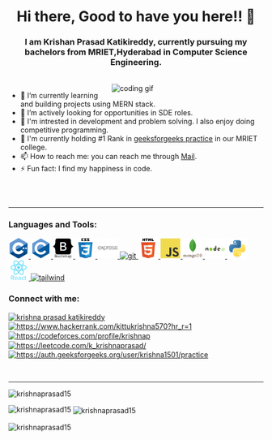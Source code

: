 <h1 align="center">Hi there, Good to have you here!! 👋</h1>
<h3 align="center">I am Krishan Prasad Katikireddy, currently pursuing my bachelors from MRIET,Hyderabad in Computer Science Engineering.</h3>

<br>

<img align="right" alt="coding gif" width="300" src="https://media1.giphy.com/media/v1.Y2lkPTc5MGI3NjExZmZkb3B5Zm41Zms4Ymdid3l6d2w1cG5iOTJvNWoybzRxeXprNWc4NiZlcD12MV9naWZzX3NlYXJjaCZjdD1n/qgQUggAC3Pfv687qPC/giphy.gif">

- 🌱 I’m currently learning and building projects using MERN stack.
- 👯 I’m actively looking for opportunities in SDE roles.
- 🤔 I'm intrested in development and problem solving. I also enjoy doing competitive programming. 
- 💬 I'm currently holding #1 Rank in [geeksforgeeks practice](https://auth.geeksforgeeks.org/user/krishna1501/practice) in our MRIET college.
- 📫 How to reach me: you can reach me through [Mail](mailto:krishna16151@gmail.com).
- ⚡ Fun fact: I find my happiness in code.

<br>
<br>
<hr>
<h3 align="left">Languages and Tools:</h3>
<p align="left">  <a href="https://www.cprogramming.com/" target="_blank" rel="noreferrer">  <img src="https://raw.githubusercontent.com/devicons/devicon/master/icons/cplusplus/cplusplus-original.svg" alt="cplusplus" width="40" height="40"/>
<img src="https://raw.githubusercontent.com/devicons/devicon/master/icons/c/c-original.svg" alt="c" width="40" height="40"/> </a> 
<a href="https://www.w3schools.com/cpp/" target="_blank" rel="noreferrer"> <a href="https://getbootstrap.com" target="_blank" rel="noreferrer"> 
<img src="https://raw.githubusercontent.com/devicons/devicon/master/icons/bootstrap/bootstrap-plain-wordmark.svg" alt="bootstrap" width="40" height="40"/> </a> </a> 
<a href="https://www.w3schools.com/css/" target="_blank" rel="noreferrer"> <img src="https://raw.githubusercontent.com/devicons/devicon/master/icons/css3/css3-original-wordmark.svg" alt="css3" width="40" height="40"/> </a> <a href="https://expressjs.com" target="_blank" rel="noreferrer"> 
<img src="https://raw.githubusercontent.com/devicons/devicon/master/icons/express/express-original-wordmark.svg" alt="express" width="40" height="40"/> </a> 
<a href="https://git-scm.com/" target="_blank" rel="noreferrer"> <img src="https://www.vectorlogo.zone/logos/git-scm/git-scm-icon.svg" alt="git" width="40" height="40"/> 
</a> <a href="https://www.w3.org/html/" target="_blank" rel="noreferrer"> <img src="https://raw.githubusercontent.com/devicons/devicon/master/icons/html5/html5-original-wordmark.svg" alt="html5" width="40" height="40"/> </a> 
<a href="https://developer.mozilla.org/en-US/docs/Web/JavaScript" target="_blank" rel="noreferrer"> <img src="https://raw.githubusercontent.com/devicons/devicon/master/icons/javascript/javascript-original.svg" alt="javascript" width="40" height="40"/> </a> 
<a href="https://www.mongodb.com/" target="_blank" rel="noreferrer"> <img src="https://raw.githubusercontent.com/devicons/devicon/master/icons/mongodb/mongodb-original-wordmark.svg" alt="mongodb" width="40" height="40"/> </a> 
<a href="https://nodejs.org" target="_blank" rel="noreferrer"> <img src="https://raw.githubusercontent.com/devicons/devicon/master/icons/nodejs/nodejs-original-wordmark.svg" alt="nodejs" width="40" height="40"/> </a> <a href="https://www.python.org" target="_blank" rel="noreferrer"> <img src="https://raw.githubusercontent.com/devicons/devicon/master/icons/python/python-original.svg" alt="python" width="40" height="40"/> </a> 
<a href="https://reactjs.org/" target="_blank" rel="noreferrer"> <img src="https://raw.githubusercontent.com/devicons/devicon/master/icons/react/react-original-wordmark.svg" alt="react" width="40" height="40"/> </a> <a href="https://tailwindcss.com/" target="_blank" rel="noreferrer"> <img src="https://www.vectorlogo.zone/logos/tailwindcss/tailwindcss-icon.svg" alt="tailwind" width="40" height="40"/> </a> </p>

  
<h3 align="left">Connect with me:</h3>
<p align="left">
<a href="https://linkedin.com/in/krishna-prasad-katikireddy-9ba69b235/" target="blank"><img align="center" src="https://raw.githubusercontent.com/rahuldkjain/github-profile-readme-generator/master/src/images/icons/Social/linked-in-alt.svg" alt="krishna prasad katikireddy" height="30" width="40" /></a>
<a href="https://www.hackerrank.com/kittukrishna570?hr_r=1" target="blank"><img align="center" src="https://raw.githubusercontent.com/rahuldkjain/github-profile-readme-generator/master/src/images/icons/Social/hackerrank.svg" alt="https://www.hackerrank.com/kittukrishna570?hr_r=1" height="30" width="40" /></a>
<a href="https://codeforces.com/profile/krishnaP" target="blank"><img align="center" src="https://raw.githubusercontent.com/rahuldkjain/github-profile-readme-generator/master/src/images/icons/Social/codeforces.svg" alt="https://codeforces.com/profile/krishnap" height="30" width="40" /></a>
<a href="https://leetcode.com/K_krishnaPrasad/" target="blank"><img align="center" src="https://raw.githubusercontent.com/rahuldkjain/github-profile-readme-generator/master/src/images/icons/Social/leet-code.svg" alt="https://leetcode.com/k_krishnaprasad/" height="30" width="40" /></a>
<a href="https://auth.geeksforgeeks.org/user/https://auth.geeksforgeeks.org/user/krishna1501/practice" target="blank"><img align="center" src="https://raw.githubusercontent.com/rahuldkjain/github-profile-readme-generator/master/src/images/icons/Social/geeks-for-geeks.svg" alt="https://auth.geeksforgeeks.org/user/krishna1501/practice" height="30" width="40" /></a>
</p>
<br>
<hr>
<p align="left"> <img src="https://komarev.com/ghpvc/?username=krishnaprasad15&label=Profile%20views&color=0e75b6&style=flat" alt="krishnaprasad15" /> </p>


<p><img align="left" src="https://github-readme-stats.vercel.app/api/top-langs?username=krishnaprasad15&show_icons=true&locale=en&layout=compact" alt="krishnaprasad15" /></p>

<p>&nbsp;<img align="center" src="https://github-readme-stats.vercel.app/api?username=krishnaprasad15&show_icons=true&locale=en" alt="krishnaprasad15" /></p>

<p><img align="center" src="https://github-readme-streak-stats.herokuapp.com/?user=krishnaprasad15&" alt="krishnaprasad15" /></p>
